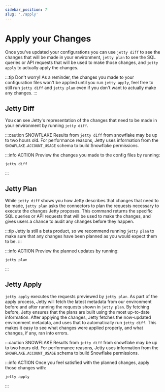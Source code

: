 ```yaml
---
sidebar_position: 7
slug: './apply'
---
```


# Apply your Changes

Once you've updated your configurations you can use `jetty diff` to see the changes that will be made in your environment, `jetty plan` to see the SQL queries or API requests that will be used to make those changes, and `jetty apply` to actually apply the changes.

:::tip Don't worry!
As a reminder, the changes you made to your configuration files won't be applied until you run `jetty apply`, feel free to still run `jetty diff` and `jetty plan` even if you don't want to actually make any changes.
:::

## Jetty Diff

You can see Jetty's representation of the changes that need to be made in your environment by running `jetty diff`.

:::caution SNOWFLAKE
Results from `jetty diff` from snowflake may be up to two hours old. For performance reasons, Jetty uses information from the `SNOWFLAKE.ACCOUNT_USAGE` schema to build Snowflake permissions.

:::info ACTION
Preview the changes you made to the config files by running:

```
jetty diff
```

:::

## Jetty Plan

While `jetty diff` shows you how Jetty describes that changes that need to be made, `jetty plan` asks the connectors to plan the requests necessary to execute the changes Jetty proposes. This command returns the specific SQL queries or API requests that will be used to make the changes, and gives users a chance to audit any changes before they happen.

:::tip
Jetty is still a beta product, so we recommend running `jetty plan` to make sure that any changes have been planned as you would expect them to be.
:::

:::info ACTION
Preview the planned updates by running:

```
jetty plan
```

:::

## Jetty Apply

`jetty apply` executes the requests previewed by `jetty plan`. As part of the apply process, Jetty will fetch the latest metadata from our environment before and after running the requests shown in `jetty plan`. By fetching before, Jetty ensures that the plans are built using the most up-to-date information. After applying the changes, Jetty fetches the now-updated environment metadata, and uses that to automatically run `jetty diff`. This makes it easy to see what changes were applied properly, and what changes, if any, ran into errors.

:::caution SNOWFLAKE
Results from `jetty diff` from snowflake may be up to two hours old. For performance reasons, Jetty uses information from the `SNOWFLAKE.ACCOUNT_USAGE` schema to build Snowflake permissions.

:::info ACTION
Once you feel satisfied with the planned changes, apply those changes with:

```
jetty apply
```

:::
